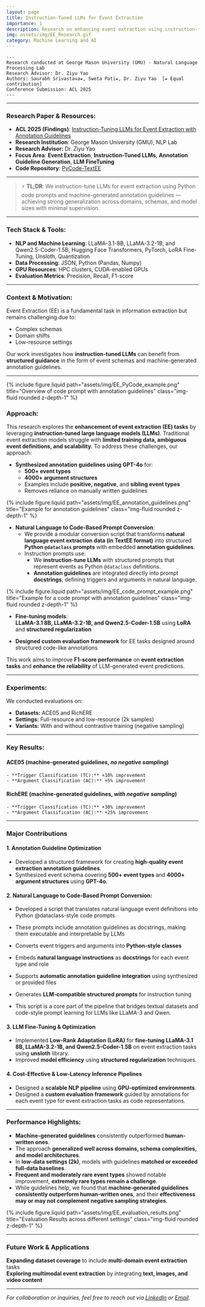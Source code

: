```yaml
---
layout: page
title: Instruction-Tuned LLMs for Event Extraction
importance: 1
description: Research on enhancing event extraction using instruction-tuned large language models (LLMs), optimizing annotation guidelines, and improving fine-tuning techniques for NLP tasks.
img: assets/img/EE_Research.gif
category: Machine Learning and AI
---
```

    ---
    Research conducted at George Mason University (GMU) - Natural Language Processing Lab
    Research Advisor: Dr. Ziyu Yao
    Authors: Saurabh Srivastava★, Sweta Pati★, Dr. Ziyu Yao  [★ Equal contribution]
    Conference Submission: ACL 2025
    ---

---

### **Research Paper & Resources:**
- **ACL 2025 (Findings)**: <a href="https://aclanthology.org/2025.findings-acl.677/" target="_blank">Instruction-Tuning LLMs for Event Extraction with Annotation Guidelines</a>
- **Research Institution**: George Mason University (GMU), NLP Lab 
- **Research Advisor:** Dr. Ziyu Yao
- **Focus Area**: **Event Extraction**, **Instruction-Tuned LLMs**, **Annotation Guideline Generation**, **LLM FineTuning**
- **Code Repository**: <a href="https://github.com/Ziyu-Yao-NLP-Lab/PyCode-TextEE" target="_blank">PyCode-TextEE</a>

---

> ⚡ **TL;DR**: We instruction-tune LLMs for event extraction using Python code prompts and machine-generated annotation guidelines — achieving strong generalization across domains, schemas, and model sizes with minimal supervision.

---

### **Tech Stack & Tools:**
- **NLP and Machine Learning**: LLaMA-3.1-8B, LLaMA-3.2-1B, and Qwen2.5-Coder-1.5B, Hugging Face Transformers, PyTorch, LoRA Fine-Tuning, Unsloth, Quantization
- **Data Processing**: JSON, Python (Pandas, Numpy)
- **GPU Resources**: HPC clusters, CUDA-enabled GPUs
- **Evaluation Metrics**: Precision, Recall, F1-score

---

### **Context & Motivation:**
Event Extraction (EE) is a fundamental task in information extraction but remains challenging due to:
- Complex schemas  
- Domain shifts  
- Low-resource settings  

Our work investigates how **instruction-tuned LLMs** can benefit from **structured guidance** in the form of event schemas and machine-generated annotation guidelines.

---

<div class="row justify-content-sm-center">
    <div class="col-sm mt-3 mt-md-0">
        {% include figure.liquid path="assets/img/EE_PyCode_example.png" title="Overview of code prompt with annotation guidelines" class="img-fluid rounded z-depth-1" %}
    </div>
</div>

### **Approach:**

This research explores the **enhancement of event extraction (EE) tasks** by leveraging **instruction-tuned large language models (LLMs)**. Traditional event extraction models struggle with **limited training data, ambiguous event definitions, and scalability**. To address these challenges, our approach:

- **Synthesized annotation guidelines using GPT-4o** for:
  - **500+ event types**
  - **4000+ argument structures**
  - Examples include **positive, negative**, and **sibling event types**
  - Removes reliance on manually written guidelines

<div class="row justify-content-sm-center">
    <div class="col-sm mt-3 mt-md-0">
        {% include figure.liquid path="assets/img/EE_annotation_guidelines.png" title="Example for annotation guidelines" class="img-fluid rounded z-depth-1" %}
    </div>
</div>
  
- **Natural Language to Code-Based Prompt Conversion**:
    - We provide a modular conversion script that transforms **natural language event extraction data (in TextEE format)** into structured **Python `@dataclass` prompts** with embedded **annotation guidelines**.
    - Instruction prompts use:
        - We **instruction-tune LLMs** with structured prompts that represent events as Python `@dataclass` definitions.
        - **Annotation guidelines** are integrated directly into prompt **docstrings**, defining triggers and arguments in natural language.

<div class="row justify-content-sm-center">
    <div class="col-sm mt-3 mt-md-0">
        {% include figure.liquid path="assets/img/EE_code_prompt_example.png" title="Example for a code prompt with annotation guidelines" class="img-fluid rounded z-depth-1" %}
    </div>
</div>

- **Fine-tuning models**:  
  **LLaMA-3.1 8B, LLaMA-3.2-1B, and Qwen2.5-Coder-1.5B** using **LoRA** and **structured regularization**

- **Designed custom evaluation framework** for EE tasks designed around structured code-like annotations

This work aims to improve **F1-score performance** on **event extraction tasks** and **enhance the reliability** of LLM-generated event predictions.

---

### **Experiments:**

We conducted evaluations on:
- **Datasets:** ACE05 and RichERE  
- **Settings:** Full-resource and low-resource (2k samples)  
- **Variants:** With and without contrastive training (negative sampling)

---

### **Key Results:**

#### ACE05 (machine-generated guidelines, *no negative sampling*)
    - **Trigger Classification (TC):** +10% improvement  
    - **Argument Classification (AC):** +5% improvement  

#### RichERE (machine-generated guidelines, *with negative sampling*)
    - **Trigger Classification (TC):** +30% improvement  
    - **Argument Classification (AC):** +25% improvement  

---

### **Major Contributions**

#### **1. Annotation Guideline Optimization**
- Developed a structured framework for creating **high-quality event extraction annotation guidelines**.
- Synthesized event schema covering **500+ event types** and **4000+ argument structures** using **GPT-4o**.

#### **2. Natural Language to Code-Based Prompt Conversion:**
- Developed a script that translates natural language event definitions into Python @dataclass-style code prompts
- These prompts include annotation guidelines as docstrings, making them executable and interpretable by LLMs
- Converts event triggers and arguments into **Python-style classes**
- Embeds **natural language instructions** as **docstrings** for each event type and role
- Supports **automatic annotation guideline integration** using synthesized or provided files
- Generates **LLM-compatible structured prompts** for instruction tuning

- This script is a core part of the pipeline that bridges textual datasets and code-style prompt learning for LLMs like LLaMA-3 and Qwen.

#### **3. LLM Fine-Tuning & Optimization**
- Implemented **Low-Rank Adaptation (LoRA)** for **fine-tuning LLaMA-3.1 8B, LLaMA-3.2-1B, and Qwen2.5-Coder-1.5B** on event extraction tasks using **unsloth** library.
- Improved **model efficiency** using **structured regularization** techniques.

#### **4. Cost-Effective & Low-Latency Inference Pipelines**
- Designed a **scalable NLP pipeline** using **GPU-optimized environments**.
- Designed a **custom evaluation framework** guided by annotations for each event type for event extraction tasks as code representations.

---

### **Performance Highlights:**
- **Machine-generated guidelines** consistently outperformed **human-written ones**.  
- The approach **generalized well across domains, schema complexities, and model architectures**.  
- In **low-data settings (2k)**, models with guidelines **matched or exceeded full-data baselines**.  
- **Frequent and moderately rare event types** showed notable improvement, **extremely rare types remain a challenge**.  
- While guidelines help, we found that **machine-generated guidelines consistently outperform human-written ones**, and their **effectiveness may or may not complement negative sampling strategies**.  

<div class="row justify-content-sm-center">
    <div class="col-sm mt-3 mt-md-0">
        {% include figure.liquid path="assets/img/EE_evaluation_results.png" title="Evaluation Results across different settings" class="img-fluid rounded z-depth-1" %}
    </div>
</div>

---

### **Future Work & Applications**
**Expanding dataset coverage** to include **multi-domain event extraction** tasks  
**Exploring multimodal event extraction** by integrating **text, images, and video content**  

---

*For collaboration or inquiries, feel free to reach out via [LinkedIn](https://www.linkedin.com/in/sweta-pati/) or [Email](mailto:spati@gmu.edu).*